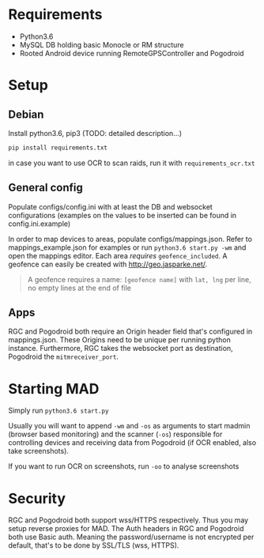 # Requirements
- Python3.6
- MySQL DB holding basic Monocle or RM structure
- Rooted Android device running RemoteGPSController and Pogodroid

# Setup
## Debian

Install python3.6, pip3 (TODO: detailed description...)
```bash
pip install requirements.txt
```
in case you want to use OCR to scan raids, run it with `requirements_ocr.txt`


## General config
Populate configs/config.ini with at least the DB and websocket configurations 
(examples on the values to be inserted can be found in config.ini.example)

In order to map devices to areas, populate configs/mappings.json.
Refer to mappings_example.json for examples or run `python3.6 start.py -wm` and open the mappings editor.
Each area *requires* `geofence_included`. A geofence can easily be created with http://geo.jasparke.net/.
> A geofence requires a name:
> `[geofence name]`
> with `lat, lng` per line, no empty lines at the end of file


## Apps
RGC and Pogodroid both require an Origin header field that's configured in mappings.json.
These Origins need to be unique per running python instance.
Furthermore, RGC takes the websocket port as destination, Pogodroid the `mitmreceiver_port`.

# Starting MAD
Simply run `python3.6 start.py`

Usually you will want to append `-wm` and `-os` 
as arguments to start madmin (browser based monitoring) and the scanner (`-os`) responsible 
for controlling devices and receiving data from Pogodroid (if OCR enabled, also take screenshots).

If you want to run OCR on screenshots, run `-oo` to analyse screenshots

# Security
RGC and Pogodroid both support wss/HTTPS respectively. Thus you may setup 
reverse proxies for MAD. The Auth headers in RGC and Pogodroid both use Basic auth.
Meaning the password/username is not encrypted per default, that's to be done by SSL/TLS (wss, HTTPS).

